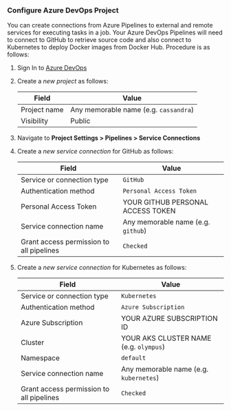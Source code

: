 ### Configure Azure DevOps Project

You can create connections from Azure Pipelines to external and remote services for executing tasks in a job. Your Azure DevOps Pipelines will need to connect to GitHub to retrieve source code and also connect to Kubernetes to deploy Docker images from Docker Hub. Procedure is as follows:

1. Sign In to [Azure DevOps]({{site.data.urls.ado}})

1. Create a _new project_ as follows:

    | Field | Value |
    |-------|-------|
    | Project name  | Any memorable name (e.g. `cassandra`) |
    | Visibility | Public |

1. Navigate to **Project Settings > Pipelines > Service Connections**

1. Create a _new service connection_ for GitHub as follows:

    | Field | Value |
    |-------|-------|
    | Service or connection type | `GitHub` |
    | Authentication method | `Personal Access Token` |
    | Personal Access Token | YOUR GITHUB PERSONAL ACCESS TOKEN |
    | Service connection name | Any memorable name (e.g. `github`) |
    | Grant access permission to all pipelines | `Checked` |

1. Create a _new service connection_ for Kubernetes as follows:

    | Field | Value |
    |-------|-------|
    | Service or connection type | `Kubernetes` |
    | Authentication method | `Azure Subscription` |
    | Azure Subscription | YOUR AZURE SUBSCRIPTION ID |
    | Cluster | YOUR AKS CLUSTER NAME (e.g. `olympus`) |
    | Namespace | `default` |
    | Service connection name | Any memorable name (e.g. `kubernetes`) |
    | Grant access permission to all pipelines | `Checked` |